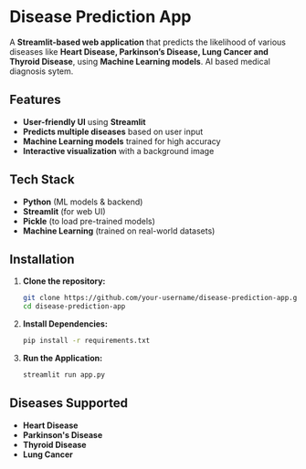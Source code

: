 
#  Disease Prediction App  

A **Streamlit-based web application** that predicts the likelihood of various diseases like **Heart Disease, Parkinson’s Disease, Lung Cancer and Thyroid Disease**, using **Machine Learning models**. AI based medical diagnosis sytem. 

## Features  
- **User-friendly UI** using **Streamlit**  
- **Predicts multiple diseases** based on user input  
- **Machine Learning models** trained for high accuracy  
- **Interactive visualization** with a background image  

## Tech Stack  
- **Python** (ML models & backend)  
- **Streamlit** (for web UI)  
- **Pickle** (to load pre-trained models)  
- **Machine Learning** (trained on real-world datasets)  

## Installation  
1. **Clone the repository:**  
   ```bash
   git clone https://github.com/your-username/disease-prediction-app.git  
   cd disease-prediction-app
2. **Install Dependencies:**
   ```bash
   pip install -r requirements.txt
3. **Run the Application:**
   ```bash
   streamlit run app.py
## Diseases Supported
- **Heart Disease**
- **Parkinson's Disease**
- **Thyroid Disease**
- **Lung Cancer**
